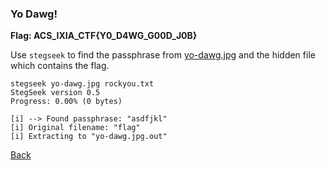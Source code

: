 ### Yo Dawg!

**Flag: ACS_IXIA_CTF{Y0_D4WG_G00D_J0B}**

Use `stegseek` to find the passphrase from [yo-dawg.jpg](yo-dawg.jpg) and the hidden file which contains the
flag.

```
stegseek yo-dawg.jpg rockyou.txt 
StegSeek version 0.5
Progress: 0.00% (0 bytes)           

[i] --> Found passphrase: "asdfjkl"
[i] Original filename: "flag"
[i] Extracting to "yo-dawg.jpg.out"
```

[Back](../../ixia_ctf.md)